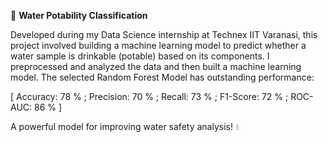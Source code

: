 🚰 **Water Potability Classification**

Developed during my Data Science internship at Technex IIT Varanasi, this project involved building a machine learning model to predict whether a water sample is drinkable (potable) based on its components. I preprocessed and analyzed the data and then built a machine learning model. The selected Random Forest Model has outstanding performance:

[ Accuracy: 78 % ;
Precision: 70 % ;
Recall: 73 % ;
F1-Score: 72 % ;
ROC-AUC: 86 % ]

A powerful model for improving water safety analysis! 💧


